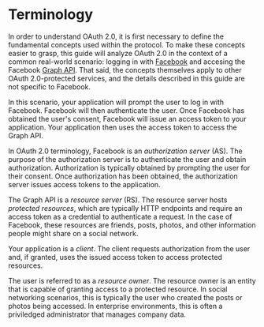 # Terminology

In order to understand OAuth 2.0, it is first necessary to define the
fundamental concepts used within the protocol.  To make these concepts easier to
grasp, this guide will analyze OAuth 2.0 in the context of a common real-world
scenario: logging in with [Facebook](https://www.facebook.com/) and accesing the
Facebook [Graph API](https://developers.facebook.com/docs/graph-api).  That
said, the concepts themselves apply to other OAuth 2.0-protected services, and
the details described in this guide are not specific to Facebook.

In this scenario, your application will prompt the user to log in with Facebook.
Facebook will then authenticate the user.  Once Facebook has obtained the user's
consent, Facebook will issue an access token to your application.  Your
application then uses the access token to access the Graph API.

In OAuth 2.0 terminology, Facebook is an _authorization server_ (AS).  The
purpose of the authorization server is to authenticate the user and obtain
authorization.  Authorization is typically obtained by prompting the user for
their consent.  Once authorization has been obtained, the authorization server
issues access tokens to the application.

The Graph API is a _resource server_ (RS).  The resource server hosts _protected
resources_, which are typically HTTP endpoints and require an access token as
a credential to authenticate a request.  In the case of Facebook, these
resources are friends, posts, photos, and other information people might share
on a social network.

Your application is a _client_.  The client requests authorization from the user
and, if granted, uses the issued access token to access protected resources.

The user is referred to as a _resource owner_.  The resource owner is an entity
that is capable of granting access to a protected resource.  In social
networking scenarios, this is typically the user who created the posts or photos
being accessed.  In enterprise environments, this is often a priviledged
administrator that manages company data.
